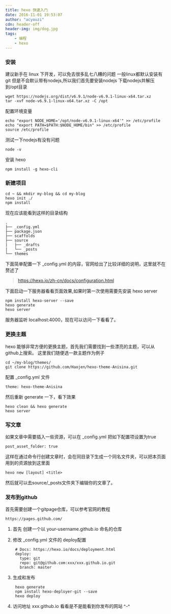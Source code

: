 ```yaml
---
title: hexo 快速入门
date: 2016-11-01 19:53:07
author: "acyouzi"
cdn: header-off
header-img: img/dog.jpg
tags:
	- 编程
	- hexo
---
```


### 安装
建议新手在 linux 下开发，可以免去很多乱七八糟的问题
一般linux都默认安装有git 但是不会默认带有nodejs,所以我们首先要安装nodejs
下载nodejs并解压到/opt目录

    wget https://nodejs.org/dist/v6.9.1/node-v6.9.1-linux-x64.tar.xz
    tar -xvf node-v6.9.1-linux-x64.tar.xz -C /opt

配置环境变量

    echo "export NODE_HOME='/opt/node-v6.9.1-linux-x64'" >> /etc/profile
    echo "export PATH=$PATH:$NODE_HOME/bin" >> /etc/profile
    source /etc/profile

测试一下nodejs有没有问题

    node -v

安装 hexo

    npm install -g hexo-cli

### 新建项目

    cd ~ && mkdir my-blog && cd my-blog
    hexo init ./
    npm install

现在应该能看到这样的目录结构

    .
    ├── _config.yml
    ├── package.json
    ├── scaffolds
    ├── source
    |   ├── _drafts
    |   └── _posts
    └── themes

下面简单配置一下 _config.yml 的内容，官网给出了比较详细的说明，这里就不在赘述了
> https://hexo.io/zh-cn/docs/configuration.html

下面启动一下服务器看看页面效果,如果时第一次使用需要先安装 hexo server

    npm install hexo-server --save
    hexo generate
    hexo server

服务器监听 localhost:4000，现在可以访问一下看看了。

### 更换主题
hexo 能够非常方便的更换主题，首先我们需要找到一些漂亮的主题，可以从github上搜索。
这里我们随便选一款主题作为例子

    cd ~/my-blog/themes/
    git clone https://github.com/Haojen/hexo-theme-Anisina.git

配置 _config.yml 文件

    theme: hexo-theme-Anisina

然后重新 generate 一下，看下效果

    hexo clean && hexo generate
    hexo server

### 写文章
如果文章中需要插入一些资源，可以在 _config.yml 把如下配置项设置为true

    post_asset_folder: true

这样在通过命令行创建文章时，会在同目录下生成一个同名文件夹，可以把本页面用到的资源放到这里面

    hexo new [layout] <title>

然后就可以去source/_posts文件夹下编辑你的文章了。

### 发布到github
首先需要创建一个gitpage仓库，可以参考官网的教程

    https://pages.github.com/

1. 首先 创建一个以 your-username.github.io 命名的仓库
2. 修改 _config.yml 文件的 deploy配置

        # Docs: https://hexo.io/docs/deployment.html
        deploy:
          type: git
          repo: git@github.com:xxx/xxx.github.io.git
          branch: master

3. 生成和发布

        hexo generate
        npm install hexo-deployer-git --save 
        hexo deploy

4. 访问地址 xxx.github.io 看看是不是能看到你发布的网站 ^-^

